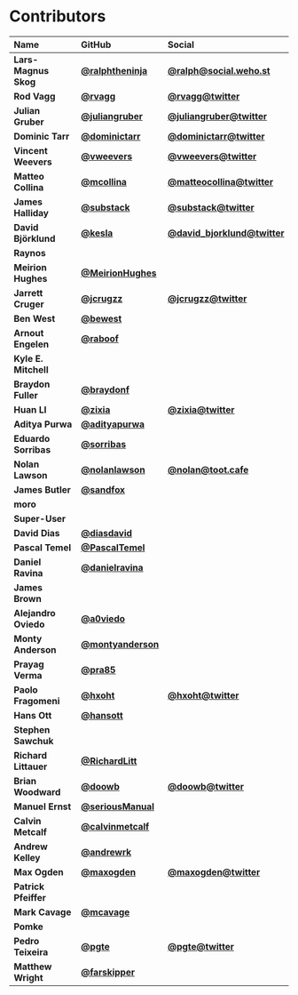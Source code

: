 # Contributors

| Name                 | GitHub                                                 | Social                                                              |
| :------------------- | :----------------------------------------------------- | :------------------------------------------------------------------ |
| **Lars-Magnus Skog** | [**@ralphtheninja**](https://github.com/ralphtheninja) | [**@ralph@social.weho.st**](https://social.weho.st/@ralph)          |
| **Rod Vagg**         | [**@rvagg**](https://github.com/rvagg)                 | [**@rvagg@twitter**](https://twitter.com/rvagg)                     |
| **Julian Gruber**    | [**@juliangruber**](https://github.com/juliangruber)   | [**@juliangruber@twitter**](https://twitter.com/juliangruber)       |
| **Dominic Tarr**     | [**@dominictarr**](https://github.com/dominictarr)     | [**@dominictarr@twitter**](https://twitter.com/dominictarr)         |
| **Vincent Weevers**  | [**@vweevers**](https://github.com/vweevers)           | [**@vweevers@twitter**](https://twitter.com/vweevers)               |
| **Matteo Collina**   | [**@mcollina**](https://github.com/mcollina)           | [**@matteocollina@twitter**](https://twitter.com/matteocollina)     |
| **James Halliday**   | [**@substack**](https://github.com/substack)           | [**@substack@twitter**](https://twitter.com/substack)               |
| **David Björklund**  | [**@kesla**](https://github.com/kesla)                 | [**@david_bjorklund@twitter**](https://twitter.com/david_bjorklund) |
| **Raynos**           |                                                        |                                                                     |
| **Meirion Hughes**   | [**@MeirionHughes**](https://github.com/MeirionHughes) |                                                                     |
| **Jarrett Cruger**   | [**@jcrugzz**](https://github.com/jcrugzz)             | [**@jcrugzz@twitter**](https://twitter.com/jcrugzz)                 |
| **Ben West**         | [**@bewest**](https://github.com/bewest)               |                                                                     |
| **Arnout Engelen**   | [**@raboof**](https://github.com/raboof)               |                                                                     |
| **Kyle E. Mitchell** |                                                        |                                                                     |
| **Braydon Fuller**   | [**@braydonf**](https://github.com/braydonf)           |                                                                     |
| **Huan LI**          | [**@zixia**](https://github.com/zixia)                 | [**@zixia@twitter**](https://twitter.com/zixia)                     |
| **Aditya Purwa**     | [**@adityapurwa**](https://github.com/adityapurwa)     |                                                                     |
| **Eduardo Sorribas** | [**@sorribas**](https://github.com/sorribas)           |                                                                     |
| **Nolan Lawson**     | [**@nolanlawson**](https://github.com/nolanlawson)     | [**@nolan@toot.cafe**](https://toot.cafe/@nolan)                    |
| **James Butler**     | [**@sandfox**](https://github.com/sandfox)             |                                                                     |
| **moro**             |                                                        |                                                                     |
| **Super-User**       |                                                        |                                                                     |
| **David Dias**       | [**@diasdavid**](https://github.com/diasdavid)         |                                                                     |
| **Pascal Temel**     | [**@PascalTemel**](https://github.com/PascalTemel)     |                                                                     |
| **Daniel Ravina**    | [**@danielravina**](https://github.com/danielravina)   |                                                                     |
| **James Brown**      |                                                        |                                                                     |
| **Alejandro Oviedo** | [**@a0viedo**](https://github.com/a0viedo)             |                                                                     |
| **Monty Anderson**   | [**@montyanderson**](https://github.com/montyanderson) |                                                                     |
| **Prayag Verma**     | [**@pra85**](https://github.com/pra85)                 |                                                                     |
| **Paolo Fragomeni**  | [**@hxoht**](https://github.com/hxoht)                 | [**@hxoht@twitter**](https://twitter.com/hxoht)                     |
| **Hans Ott**         | [**@hansott**](https://github.com/hansott)             |                                                                     |
| **Stephen Sawchuk**  |                                                        |                                                                     |
| **Richard Littauer** | [**@RichardLitt**](https://github.com/RichardLitt)     |                                                                     |
| **Brian Woodward**   | [**@doowb**](https://github.com/doowb)                 | [**@doowb@twitter**](https://twitter.com/doowb)                     |
| **Manuel Ernst**     | [**@seriousManual**](https://github.com/seriousManual) |                                                                     |
| **Calvin Metcalf**   | [**@calvinmetcalf**](https://github.com/calvinmetcalf) |                                                                     |
| **Andrew Kelley**    | [**@andrewrk**](https://github.com/andrewrk)           |                                                                     |
| **Max Ogden**        | [**@maxogden**](https://github.com/maxogden)           | [**@maxogden@twitter**](https://twitter.com/maxogden)               |
| **Patrick Pfeiffer** |                                                        |                                                                     |
| **Mark Cavage**      | [**@mcavage**](https://github.com/mcavage)             |                                                                     |
| **Pomke**            |                                                        |                                                                     |
| **Pedro Teixeira**   | [**@pgte**](https://github.com/pgte)                   | [**@pgte@twitter**](https://twitter.com/pgte)                       |
| **Matthew Wright**   | [**@farskipper**](https://github.com/farskipper)       |                                                                     |
